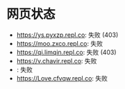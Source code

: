 # 网页状态
- https://ys.pyxzp.repl.co: 失败 (403)
- https://moo.zxco.repl.co: 失败
- https://qi.limqin.repl.co: 失败 (403)
- https://v.chavir.repl.co: 失败
- : 失败
- https://Love.cfvqw.repl.co: 失败
